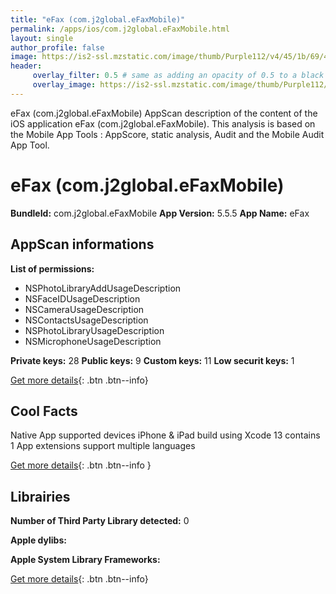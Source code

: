 ```yaml
---
title: "eFax (com.j2global.eFaxMobile)"
permalink: /apps/ios/com.j2global.eFaxMobile.html
layout: single
author_profile: false
image: https://is2-ssl.mzstatic.com/image/thumb/Purple112/v4/45/1b/69/451b6930-0f2a-2bd6-7c71-077dfd60e09c/AppIcon-1x_U007emarketing-0-7-0-0-85-220.png/512x512bb.jpg
header: 
     overlay_filter: 0.5 # same as adding an opacity of 0.5 to a black background
     overlay_image: https://is2-ssl.mzstatic.com/image/thumb/Purple112/v4/45/1b/69/451b6930-0f2a-2bd6-7c71-077dfd60e09c/AppIcon-1x_U007emarketing-0-7-0-0-85-220.png/512x512bb.jpg
---
```

eFax (com.j2global.eFaxMobile) AppScan description of the content of the iOS application eFax (com.j2global.eFaxMobile). This analysis is based on the Mobile App Tools : AppScore, static analysis, Audit and the Mobile Audit App Tool.

# eFax (com.j2global.eFaxMobile)

**BundleId:** com.j2global.eFaxMobile
**App Version:** 5.5.5
**App Name:** eFax


## AppScan informations 

**List of permissions:** 
- NSPhotoLibraryAddUsageDescription
- NSFaceIDUsageDescription
- NSCameraUsageDescription
- NSContactsUsageDescription
- NSPhotoLibraryUsageDescription
- NSMicrophoneUsageDescription
  
  
**Private keys:** 28
**Public keys:** 9
**Custom keys:** 11
**Low securit keys:** 1
  
[Get more details](/pricing.html){: .btn .btn--info}

## Cool Facts

Native App
supported devices iPhone & iPad
build using Xcode 13
contains 1 App extensions
support multiple languages
  
[Get more details](/pricing.html){: .btn .btn--info }

## Librairies 
**Number of Third Party Library detected:** 0


**Apple dylibs:**


**Apple System Library Frameworks:**


  
[Get more details](/pricing.html){: .btn .btn--info}

